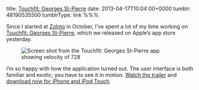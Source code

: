 title: [Touchfit: Georges St-Pierre](http://zolmo.com/touchfit)
date: 2013-04-17T10:04:00+0000
tumblr: 48190535500
tumblrType: link
%%%

Since I started at [Zolmo](http://zolmo.com) in October, I’ve spent a lot of my time working on [Touchfit: Georges St-Pierre][TF], which we released on Apple’s app store yesterday.

<figure class="tmblr-full" data-orig-height="480" data-orig-width="320"><img class="iphone4" alt="Screen shot from the Touchfit: Georges St-Pierre app showing velocity of 728" src="aa8d6dd58acc29a121abaf4b8e864719fb93571b.png" data-orig-height="480" data-orig-width="320"></figure>

I’m so happy with how the application turned out. The user interface is both familiar and exotic; you have to see it in motion. [Watch the trailer](http://www.youtube.com/watch?v=w2_Yn0kEifk) and [download now for iPhone and iPod Touch][TF].

[TF]: http://zolmo.com/touchfit
